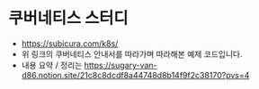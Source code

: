 # 쿠버네티스 스터디

- https://subicura.com/k8s/
- 위 링크의 쿠버네티스 안내서를 따라가며 따라해본 예제 코드입니다.
- 내용 요약 / 정리는 https://sugary-van-d86.notion.site/21c8c8dcdf8a44748d8b14f9f2c38170?pvs=4
